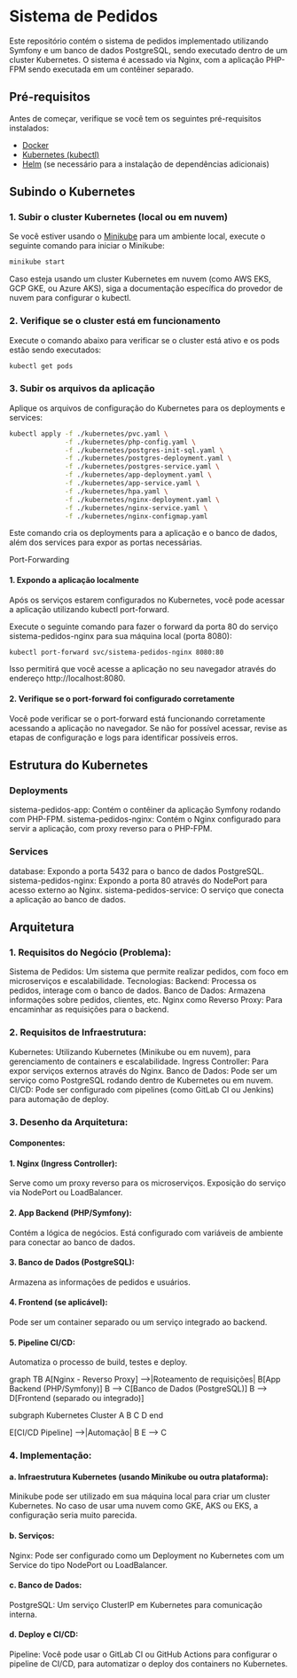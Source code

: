 # Sistema de Pedidos

Este repositório contém o sistema de pedidos implementado utilizando Symfony e um banco de dados PostgreSQL, sendo executado dentro de um cluster Kubernetes. O sistema é acessado via Nginx, com a aplicação PHP-FPM sendo executada em um contêiner separado.

## Pré-requisitos

Antes de começar, verifique se você tem os seguintes pré-requisitos instalados:

- [Docker](https://www.docker.com/)
- [Kubernetes (kubectl)](https://kubernetes.io/docs/tasks/tools/)
- [Helm](https://helm.sh/) (se necessário para a instalação de dependências adicionais)

## Subindo o Kubernetes

### 1. Subir o cluster Kubernetes (local ou em nuvem)

Se você estiver usando o [Minikube](https://minikube.sigs.k8s.io/docs/) para um ambiente local, execute o seguinte comando para iniciar o Minikube:

```bash
minikube start
```
Caso esteja usando um cluster Kubernetes em nuvem (como AWS EKS, GCP GKE, ou Azure AKS), siga a documentação específica do provedor de nuvem para configurar o kubectl.

### 2. Verifique se o cluster está em funcionamento
Execute o comando abaixo para verificar se o cluster está ativo e os pods estão sendo executados:

```bash
kubectl get pods
```

### 3. Subir os arquivos da aplicação
Aplique os arquivos de configuração do Kubernetes para os deployments e services:

```bash
kubectl apply -f ./kubernetes/pvc.yaml \
              -f ./kubernetes/php-config.yaml \
              -f ./kubernetes/postgres-init-sql.yaml \
              -f ./kubernetes/postgres-deployment.yaml \
              -f ./kubernetes/postgres-service.yaml \
              -f ./kubernetes/app-deployment.yaml \
              -f ./kubernetes/app-service.yaml \
              -f ./kubernetes/hpa.yaml \
              -f ./kubernetes/nginx-deployment.yaml \
              -f ./kubernetes/nginx-service.yaml \
              -f ./kubernetes/nginx-configmap.yaml
```
Este comando cria os deployments para a aplicação e o banco de dados, além dos services para expor as portas necessárias.

Port-Forwarding
#### 1. Expondo a aplicação localmente
Após os serviços estarem configurados no Kubernetes, você pode acessar a aplicação utilizando kubectl port-forward.

Execute o seguinte comando para fazer o forward da porta 80 do serviço sistema-pedidos-nginx para sua máquina local (porta 8080):

```bash
kubectl port-forward svc/sistema-pedidos-nginx 8080:80
```
Isso permitirá que você acesse a aplicação no seu navegador através do endereço http://localhost:8080.

#### 2. Verifique se o port-forward foi configurado corretamente
Você pode verificar se o port-forward está funcionando corretamente acessando a aplicação no navegador. Se não for possível acessar, revise as etapas de configuração e logs para identificar possíveis erros.

## Estrutura do Kubernetes
### Deployments
sistema-pedidos-app: Contém o contêiner da aplicação Symfony rodando com PHP-FPM.
sistema-pedidos-nginx: Contém o Nginx configurado para servir a aplicação, com proxy reverso para o PHP-FPM.

### Services
database: Expondo a porta 5432 para o banco de dados PostgreSQL.
sistema-pedidos-nginx: Expondo a porta 80 através do NodePort para acesso externo ao Nginx.
sistema-pedidos-service: O serviço que conecta a aplicação ao banco de dados.

## Arquitetura
### 1. Requisitos do Negócio (Problema):
Sistema de Pedidos: Um sistema que permite realizar pedidos, com foco em microserviços e escalabilidade.
Tecnologias:
Backend: Processa os pedidos, interage com o banco de dados.
Banco de Dados: Armazena informações sobre pedidos, clientes, etc.
Nginx como Reverso Proxy: Para encaminhar as requisições para o backend.

### 2. Requisitos de Infraestrutura:
Kubernetes: Utilizando Kubernetes (Minikube ou em nuvem), para gerenciamento de containers e escalabilidade.
Ingress Controller: Para expor serviços externos através do Nginx.
Banco de Dados: Pode ser um serviço como PostgreSQL rodando dentro de Kubernetes ou em nuvem.
CI/CD: Pode ser configurado com pipelines (como GitLab CI ou Jenkins) para automação de deploy.

### 3. Desenho da Arquitetura:

#### Componentes:
#### 1. Nginx (Ingress Controller):
Serve como um proxy reverso para os microserviços.
Exposição do serviço via NodePort ou LoadBalancer.
#### 2. App Backend (PHP/Symfony):
Contém a lógica de negócios.
Está configurado com variáveis de ambiente para conectar ao banco de dados.
#### 3. Banco de Dados (PostgreSQL):
Armazena as informações de pedidos e usuários.
#### 4. Frontend (se aplicável):
Pode ser um container separado ou um serviço integrado ao backend.
#### 5. Pipeline CI/CD:
Automatiza o processo de build, testes e deploy.

graph TB
  A[Nginx - Reverso Proxy] -->|Roteamento de requisições| B[App Backend (PHP/Symfony)]
  B --> C[Banco de Dados (PostgreSQL)]
  B --> D[Frontend (separado ou integrado)]
  
  subgraph Kubernetes Cluster
    A
    B
    C
    D
  end
  
  E[CI/CD Pipeline] -->|Automação| B
  E --> C

### 4. Implementação:
#### a. Infraestrutura Kubernetes (usando Minikube ou outra plataforma):
Minikube pode ser utilizado em sua máquina local para criar um cluster Kubernetes. No caso de usar uma nuvem como GKE, AKS ou EKS, a configuração seria muito parecida.
#### b. Serviços:
Nginx:
Pode ser configurado como um Deployment no Kubernetes com um Service do tipo NodePort ou LoadBalancer.
#### c. Banco de Dados:
PostgreSQL:
Um serviço ClusterIP em Kubernetes para comunicação interna.
#### d. Deploy e CI/CD:
Pipeline:
Você pode usar o GitLab CI ou GitHub Actions para configurar o pipeline de CI/CD, para automatizar o deploy dos containers no Kubernetes.
